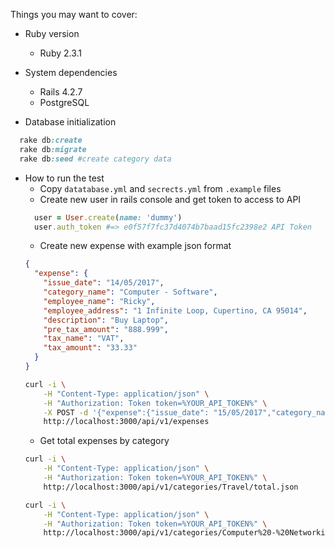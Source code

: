 Things you may want to cover:

* Ruby version
  - Ruby 2.3.1

* System dependencies
  - Rails 4.2.7
  - PostgreSQL

* Database initialization
```ruby
  rake db:create
  rake db:migrate
  rake db:seed #create category data
```

* How to run the test
  - Copy `datatabase.yml` and `secrects.yml` from `.example` files
  - Create new user in rails console and get token to access to API
  ```ruby
    user = User.create(name: 'dummy')
    user.auth_token #=> e0f57f7fc37d4074b7baad15fc2398e2 API Token
  ```
  - Create new expense with example json format
  ```json
  {
    "expense": {
      "issue_date": "14/05/2017",
      "category_name": "Computer - Software",
      "employee_name": "Ricky",
      "employee_address": "1 Infinite Loop, Cupertino, CA 95014",
      "description": "Buy Laptop",
      "pre_tax_amount": "888.999",
      "tax_name": "VAT",
      "tax_amount": "33.33"
    }
  }
  ```
  ```bash
  curl -i \
      -H "Content-Type: application/json" \
      -H "Authorization: Token token=%YOUR_API_TOKEN%" \
      -X POST -d '{"expense":{"issue_date": "15/05/2017","category_name": "Computer - Software","employee_name": "Ricky","employee_address": "1 Infinite Loop, Cupertino, CA 95014","description": "Buy Laptop","pre_tax_amount": "888.999","tax_name": "VAT","tax_amount": "33.33"}}' \
      http://localhost:3000/api/v1/expenses
  ```
  - Get total expenses by category
  ```bash
  curl -i \
      -H "Content-Type: application/json" \
      -H "Authorization: Token token=%YOUR_API_TOKEN%" \
      http://localhost:3000/api/v1/categories/Travel/total.json

  curl -i \
      -H "Content-Type: application/json" \
      -H "Authorization: Token token=%YOUR_API_TOKEN%" \
      http://localhost:3000/api/v1/categories/Computer%20-%20Networking/total.json
  ```